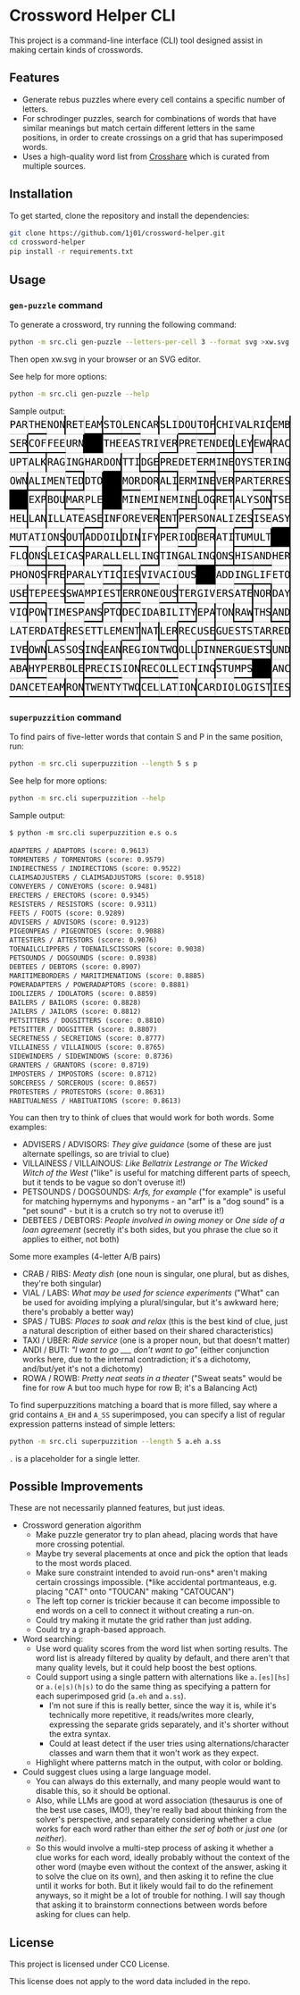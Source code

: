 # Crossword Helper CLI

This project is a command-line interface (CLI) tool designed assist in making certain kinds of crosswords.

## Features

- Generate rebus puzzles where every cell contains a specific number of letters.
- For schrodinger puzzles, search for combinations of words that have similar meanings but match certain different letters in the same positions, in order to create crossings on a grid that has superimposed words.
- Uses a high-quality word list from [Crosshare](https://crosshare.org/) which is curated from multiple sources.

## Installation

To get started, clone the repository and install the dependencies:

```bash
git clone https://github.com/1j01/crossword-helper.git
cd crossword-helper
pip install -r requirements.txt
```

## Usage

### `gen-puzzle` command

To generate a crossword, try running the following command:

```bash
python -m src.cli gen-puzzle --letters-per-cell 3 --format svg >xw.svg
```

Then open xw.svg in your browser or an SVG editor.

See help for more options:
```bash
python -m src.cli gen-puzzle --help
```

Sample output:
![sample crossword with 3 letters per cell](sample-xw.svg)


### `superpuzzition` command

To find pairs of five-letter words that contain S and P in the same position, run:
```bash
python -m src.cli superpuzzition --length 5 s p
```

See help for more options:
```bash
python -m src.cli superpuzzition --help
```

Sample output:
```
$ python -m src.cli superpuzzition e.s o.s

ADAPTERS / ADAPTORS (score: 0.9613)
TORMENTERS / TORMENTORS (score: 0.9579)
INDIRECTNESS / INDIRECTIONS (score: 0.9522)
CLAIMSADJUSTERS / CLAIMSADJUSTORS (score: 0.9518)
CONVEYERS / CONVEYORS (score: 0.9481)
ERECTERS / ERECTORS (score: 0.9345)
RESISTERS / RESISTORS (score: 0.9311)
FEETS / FOOTS (score: 0.9289)
ADVISERS / ADVISORS (score: 0.9123)
PIGEONPEAS / PIGEONTOES (score: 0.9088)
ATTESTERS / ATTESTORS (score: 0.9076)
TOENAILCLIPPERS / TOENAILSCISSORS (score: 0.9038)
PETSOUNDS / DOGSOUNDS (score: 0.8938)
DEBTEES / DEBTORS (score: 0.8907)
MARITIMEBORDERS / MARITIMENATIONS (score: 0.8885)
POWERADAPTERS / POWERADAPTORS (score: 0.8881)
IDOLIZERS / IDOLATORS (score: 0.8859)
BAILERS / BAILORS (score: 0.8828)
JAILERS / JAILORS (score: 0.8812)
PETSITTERS / DOGSITTERS (score: 0.8810)
PETSITTER / DOGSITTER (score: 0.8807)
SECRETNESS / SECRETIONS (score: 0.8777)
VILLAINESS / VILLAINOUS (score: 0.8765)
SIDEWINDERS / SIDEWINDOWS (score: 0.8736)
GRANTERS / GRANTORS (score: 0.8719)
IMPOSTERS / IMPOSTORS (score: 0.8712)
SORCERESS / SORCEROUS (score: 0.8657)
PROTESTERS / PROTESTORS (score: 0.8631)
HABITUALNESS / HABITUATIONS (score: 0.8613)
```

You can then try to think of clues that would work for both words. Some examples:
- ADVISERS / ADVISORS: *They give guidance* (some of these are just alternate spellings, so are trivial to clue)
- VILLAINESS / VILLAINOUS: *Like Bellatrix Lestrange or The Wicked Witch of the West* ("like" is useful for matching different parts of speech, but it tends to be vague so don't overuse it!)
- PETSOUNDS / DOGSOUNDS: *Arfs, for example* ("for example" is useful for matching hypernyms and hyponyms - an "arf" is a "dog sound" is a "pet sound" - but it is a crutch so try not to overuse it!)
- DEBTEES / DEBTORS: *People involved in owing money* or *One side of a loan agreement* (secretly it's both sides, but you phrase the clue so it applies to either, not both)

Some more examples (4-letter A/B pairs)

- CRAB / RIBS: *Meaty dish* (one noun is singular, one plural, but as dishes, they're both singular)
- VIAL / LABS: *What may be used for science experiments* ("What" can be used for avoiding implying a plural/singular, but it's awkward here; there's probably a better way)
- SPAS / TUBS: *Places to soak and relax* (this is the best kind of clue, just a natural description of either based on their shared characteristics)
- TAXI / UBER: *Ride service* (one is a proper noun, but that doesn't matter)
- ANDI / BUTI: *"I want to go ___ don't want to go"* (either conjunction works here, due to the internal contradiction; it's a dichotomy, and/but/yet it's not a dichotomy)
- ROWA / ROWB: *Pretty neat seats in a theater* ("Sweat seats" would be fine for row A but too much hype for row B; it's a Balancing Act)


To find superpuzzitions matching a board that is more filled, say where a grid contains `A_EH` and `A_SS` superimposed, you can specify a list of regular expression patterns instead of simple letters:
```bash
python -m src.cli superpuzzition --length 5 a.eh a.ss
```
`.` is a placeholder for a single letter.

## Possible Improvements

These are not necessarily planned features, but just ideas.

- Crossword generation algorithm
  - Make puzzle generator try to plan ahead, placing words that have more crossing potential.
  - Maybe try several placements at once and pick the option that leads to the most words placed.
  - Make sure constraint intended to avoid run-ons\* aren't making certain crossings impossible. (\*like accidental portmanteaus, e.g. placing "CAT" onto "TOUCAN" making "CATOUCAN")
  - The left top corner is trickier because it can become impossible to end words on a cell to connect it without creating a run-on.
  - Could try making it mutate the grid rather than just adding.
  - Could try a graph-based approach.
- Word searching:
  - Use word quality scores from the word list when sorting results. The word list is already filtered by quality by default, and there aren't that many quality levels, but it could help boost the best options.
  - Could support using a single pattern with alternations like `a.[es][hs]` or `a.(e|s)(h|s)` to do the same thing as specifying a pattern for each superimposed grid (`a.eh` and `a.ss`).
    - I'm not sure if this is really better, since the way it is, while it's technically more repetitive, it reads/writes more clearly, expressing the separate grids separately, and it's shorter without the extra syntax.
    - Could at least detect if the user tries using alternations/character classes and warn them that it won't work as they expect.
  - Highlight where patterns match in the output, with color or bolding.
- Could suggest clues using a large language model.
  - You can always do this externally, and many people would want to disable this, so it should be optional. 
  - Also, while LLMs are good at word association (thesaurus is one of the best use cases, IMO!), they're really bad about thinking from the solver's perspective, and separately considering whether a clue works for each word rather than either *the set of both* or *just one* (or *neither*).
  - So this would involve a multi-step process of asking it whether a clue works for each word, ideally probably without the context of the other word (maybe even without the context of the answer, asking it to solve the clue on its own), and then asking it to refine the clue until it works for both. But it likely would fail to do the refinement anyways, so it might be a lot of trouble for nothing. I will say though that asking it to brainstorm connections between words before asking for clues can help.

## License

This project is licensed under CC0 License.

This license does not apply to the word data included in the repo.
